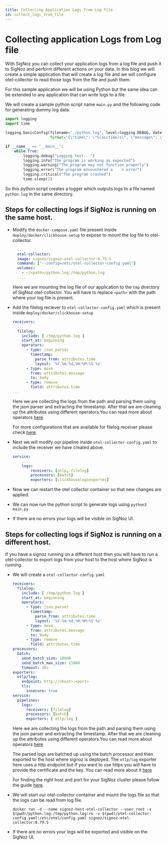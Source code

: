```yaml
---
title: Collecting Application Logs from Log file
id: collect_logs_from_file
---
```

# Collecting application Logs from Log file

With SigNoz you can collect your application logs from a log file and push it to SigNoz and perform different actions on your data.
In this blog we will create a simple application that will create a log file and we will configure otel-collector to read those logs from the file and push them.

For this sample application we will be using Python but the same idea can be extended to any application that can write logs to a file.


We will create a sample python script name `main.py` and the following code for generating dummy log data.
  ```python
  import logging
  import time

  logging.basicConfig(filename="./python.log", level=logging.DEBUG, datefmt='%Y-%m-%d,%H:%M:%S %z',
                      format="{\"time\": \"%(asctime)s\", \"message\": \"%(message)s\"}", filemode="a")

  if __name__ == '__main__':
      while True:
          logging.debug("Logging test...")
          logging.info("The program is working as expected")
          logging.warning("The program may not function properly")
          logging.error("The program encountered a    n error")
          logging.critical("The program crashed")
          time.sleep(2)
  ```
  So this python script creates a logger which outputs logs to a file named `python.log` in the same directory.


## Steps for collecting logs if SigNoz is running on the same host.

* Modify the `docker-compose.yaml` file present inside `deploy/docker/clickhouse-setup` to expose to mount the log file to otel-collector.

    ```yaml {6}
      ...
      otel-collector:
      image: signoz/signoz-otel-collector:0.79.5
      command: ["--config=/etc/otel-collector-config.yaml"]
      volumes:
        - ~/<path>/python.log:/tmp/python.log
      ....
    ```

    Here we are mounting the log file of our application to the `tmp` directory of SigNoz otel-collector.
    You will have to replace `<path>` with the path where your log file is present.

* Add the filelog reciever to `otel-collector-config.yaml` which is present inside `deploy/docker/clickhouse-setup`
    ```yaml {3-15}
    receivers:
      ...
      filelog:
        include: [ /tmp/python.log ]
        start_at: beginning
        operators:
          - type: json_parser
            timestamp:
              parse_from: attributes.time
              layout: '%Y-%m-%d,%H:%M:%S %z'
          - type: move
            from: attributes.message
            to: body
          - type: remove
            field: attributes.time
    ...
    ```
    Here we are collecting the logs from the path and parsing them using the json parser and extracting the timestamp. After that we are cleaning up the attributes using different operators.You can read more about operators [here](./logs.md#operators-for-parsing-and-manipulating-logs)

    For more configurations that are available for filelog receiver please check [here](https://github.com/open-telemetry/opentelemetry-collector-contrib/tree/main/receiver/filelogreceiver).

* Next we will modify our pipeline inside `otel-collector-config.yaml` to include the receiver we have created above.
    ```yaml {4}
    service:
        ....
        logs:
            receivers: [otlp, filelog]
            processors: [batch]
            exporters: [clickhouselogsexporter]
    ```

* Now we can restart the otel collector container so that new changes are applied.

* We can now run the python script to generate logs using `python3 main.py`
  
* If there are no errors your logs will be visible on SigNoz UI.
  


## Steps for collecting logs if SigNoz is running on a different host.

If you have a signoz running on a different host then you will have to run a otel-collector to export logs from your host to the host where SigNoz is running.


* We will create a `otel-collector-config.yaml`
  ```yaml
  receivers:
    filelog:
      include: [ /tmp/python.log ]
      start_at: beginning
      operators:
        - type: json_parser
          timestamp:
            parse_from: attributes.time
            layout: '%Y-%m-%d,%H:%M:%S %z'
        - type: move
          from: attributes.message
          to: body
        - type: remove
          field: attributes.time
  processors:
    batch:
      send_batch_size: 10000
      send_batch_max_size: 11000
      timeout: 10s
  exporters:
    otlp/log:
      endpoint: http://<host>:<port>
      tls:
        insecure: true
  service:
    pipelines:
      logs:
        receivers: [filelog]
        processors: [batch]
        exporters: [ otlp/log ]
  ```
   Here we are collecting the logs from the path and parsing them using the json parser and extracting the timestamp. After that we are cleaning up the attributes using different operators.You can read more about operators [here](./logs.md#operators-for-parsing-and-manipulating-logs)

  The parsed logs are batched up using the batch processor and then exported to the host where signoz is deployed. The `otlp/log` exporter here uses a http endpoint but if you want to use https you will have to provide the certificate and the key. You can read more about it [here](https://github.com/open-telemetry/opentelemetry-collector/blob/main/exporter/otlpexporter/README.md)

  For finding the right host and port for your SigNoz cluster please follow the guide [here](../install/troubleshooting.md#signoz-otel-collector-address-grid).  

* We will start our otel-collector container and mount the logs file so that the logs can be read from log file.
  ```
  docker run -d --name signoz-host-otel-collector --user root -v $(pwd)/python.log:/tmp/python.log:ro -v $(pwd)/otel-collector-config.yaml:/etc/otel/config.yaml signoz/signoz-otel-collector:0.79.5
  ```

* If there are no errors your logs will be exported and visible on the SigNoz UI. 
